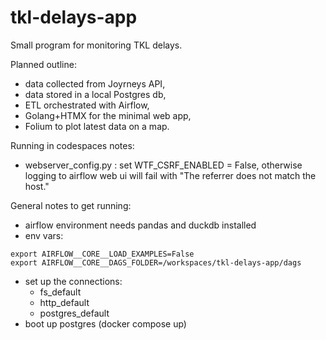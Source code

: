 # tkl-delays-app

Small program for monitoring TKL delays.

Planned outline:
- data collected from Joyrneys API,
- data stored in a local Postgres db,
- ETL orchestrated with Airflow,
- Golang+HTMX for the minimal web app,
- Folium to plot latest data on a map.

Running in codespaces notes:
- webserver_config.py : set WTF_CSRF_ENABLED = False, otherwise logging to airflow web ui will fail with "The referrer does not match the host."

General notes to get running:
- airflow environment needs pandas and duckdb installed
- env vars:
```
export AIRFLOW__CORE__LOAD_EXAMPLES=False
export AIRFLOW__CORE__DAGS_FOLDER=/workspaces/tkl-delays-app/dags
```
- set up the connections:
    - fs_default
    - http_default
    - postgres_default
- boot up postgres (docker compose up)
